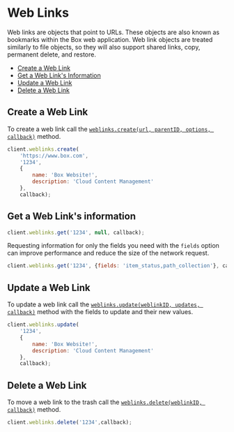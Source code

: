 Web Links
=========

Web links are objects that point to URLs. These objects are also known as bookmarks within the Box web application.
Web link objects are treated similarly to file objects, so they will also support shared links, copy, permanent delete,
and restore.

* [Create a Web Link](#create-a-web-link)
* [Get a Web Link's Information](#get-a-web-links-information)
* [Update a Web Link](#update-a-web-link)
* [Delete a Web Link](#delete-a-web-link)

Create a Web Link
-----------------

To create a web link call the [`weblinks.create(url, parentID, options, callback)`](http://opensource.box.com/box-node-sdk/Weblinks.html#create)
method.

```js
client.weblinks.create(
	'https://www.box.com',
	'1234',
	{
		name: 'Box Website!',
		description: 'Cloud Content Management'
	},
	callback);
```

Get a Web Link's information
----------------------------

```js
client.weblinks.get('1234', null, callback);
```

Requesting information for only the fields you need with the `fields` option
can improve performance and reduce the size of the network request.

```js
client.weblinks.get('1234', {fields: 'item_status,path_collection'}, callback);
```

Update a Web Link
-----------------

To update a web link call the [`weblinks.update(weblinkID, updates, callback)`](http://opensource.box.com/box-node-sdk/Weblinks.html#update)
method with the fields to update and their new values.

```js
client.weblinks.update(
	'1234',
	{
		name: 'Box Website!',
		description: 'Cloud Content Management'
	},
	callback);
```

Delete a Web Link
-----------------

To move a web link to the trash call the [`weblinks.delete(weblinkID, callback)`](http://opensource.box.com/box-node-sdk/Weblinks.html#delete)
method.

```js
client.weblinks.delete('1234',callback);
```
